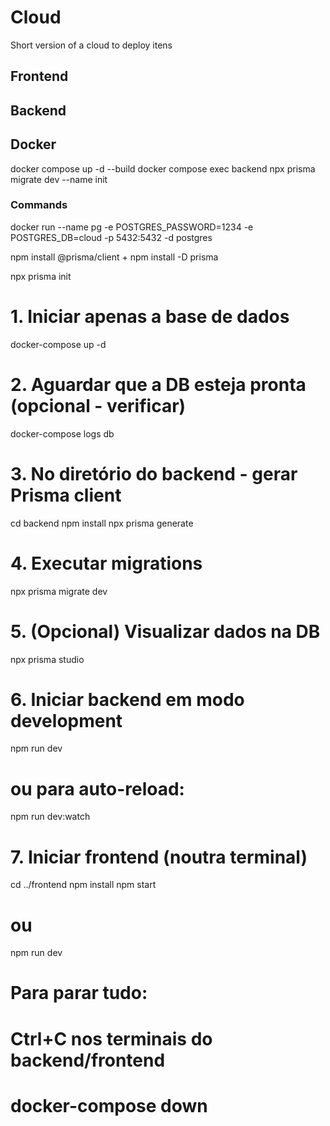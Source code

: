 # Cloud

Short version of a cloud to deploy itens

## Frontend

## Backend

## Docker

docker compose up -d --build
docker compose exec backend npx prisma migrate dev --name init

### Commands

docker run --name pg -e POSTGRES_PASSWORD=1234 -e POSTGRES_DB=cloud -p 5432:5432 -d postgres

npm install @prisma/client + npm install -D prisma

npx prisma init

##

# 1. Iniciar apenas a base de dados

docker-compose up -d

# 2. Aguardar que a DB esteja pronta (opcional - verificar)

docker-compose logs db

# 3. No diretório do backend - gerar Prisma client

cd backend
npm install
npx prisma generate

# 4. Executar migrations

npx prisma migrate dev

# 5. (Opcional) Visualizar dados na DB

npx prisma studio

# 6. Iniciar backend em modo development

npm run dev

# ou para auto-reload:

npm run dev:watch

# 7. Iniciar frontend (noutra terminal)

cd ../frontend
npm install
npm start

# ou

npm run dev

# Para parar tudo:

# Ctrl+C nos terminais do backend/frontend

# docker-compose down
